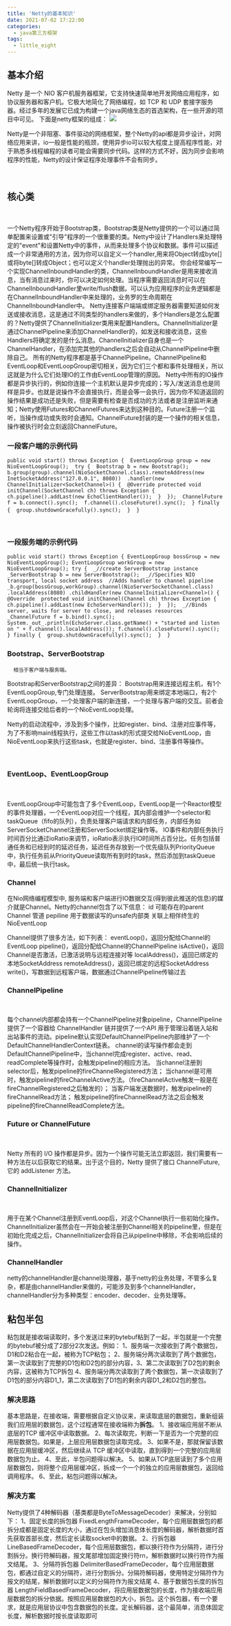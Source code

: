 ```yaml
---
title: 'Netty的基本知识'
date: 2021-07-02 17:22:00
categories: 
  - java第三方框架
tags: 
  - little_eight
---
```

## 基本介绍
Netty 是一个 NIO 客户机服务器框架，它支持快速简单地开发网络应用程序，如协议服务器和客户机。它极大地简化了网络编程，如 TCP 和 UDP 套接字服务器。经过多年的发展它已成为构建一个java网络生态的首选架构，在一些开源的项目中可见。
下面是netty框架的组成：
![](https://gitee.com/littleeight/blog-images/raw/master/netty%E7%9A%84%E5%9F%BA%E6%9C%AC%E7%9F%A5%E8%AF%86/1.png)

Netty是一个非阻塞、事件驱动的网络框架，整个Netty的api都是异步设计，对网络应用来讲，io一般是性能的瓶颈，使用异步io可以较大程度上提高程序性能，对于熟悉多线程编程的读者可能会需要同步代码。这样的方式不好，因为同步会影响程序的性能，Netty的设计保证程序处理事件不会有同步。
<!--more--> 

​

## 核心类
​

一个Netty程序开始于Bootstrap类，Bootstrap类是Netty提供的一个可以通过简单配置来设置或"引导"程序的一个很重要的类。Netty中设计了Handlers来处理特定的"event"和设置Netty中的事件，从而来处理多个协议和数据。事件可以描述成一个非常通用的方法，因为你可以自定义一个handler,用来将Object转成byte[]或将byte[]转成Object；也可以定义个handler处理抛出的异常。 
你会经常编写一个实现ChannelInboundHandler的类，ChannelInboundHandler是用来接收消息，当有消息过来时，你可以决定如何处理。当程序需要返回消息时可以在ChannelInboundHandler里write/flush数据。可以认为应用程序的业务逻辑都是在ChannelInboundHandler中来处理的，业务罗的生命周期在ChannelInboundHandler中。 
Netty连接客户端端或绑定服务器需要知道如何发送或接收消息，这是通过不同类型的handlers来做的，多个Handlers是怎么配置的？Netty提供了ChannelInitializer类用来配置Handlers。ChannelInitializer是通过ChannelPipeline来添加ChannelHandler的，如发送和接收消息，这些Handlers将确定发的是什么消息。ChannelInitializer自身也是一个ChannelHandler，在添加完其他的handlers之后会自动从ChannelPipeline中删除自己。 
所有的Netty程序都是基于ChannelPipeline。ChannelPipeline和EventLoop和EventLoopGroup密切相关，因为它们三个都和事件处理相关，所以这就是为什么它们处理IO的工作由EventLoop管理的原因。 
 	Netty中所有的IO操作都是异步执行的，例如你连接一个主机默认是异步完成的；写入/发送消息也是同样是异步。也就是说操作不会直接执行，而是会等一会执行，因为你不知道返回的操作结果是成功还是失败，但是需要有检查是否成功的方法或者是注册监听来通知；Netty使用Futures和ChannelFutures来达到这种目的。Future注册一个监听，当操作成功或失败时会通知。ChannelFuture封装的是一个操作的相关信息，操作被执行时会立刻返回ChannelFuture。


### 一段客户端的示例代码
`public void start() throws Exception { 
    EventLoopGroup group = new NioEventLoopGroup(); 
    try { 
        Bootstrap b = new Bootstrap(); 
        b.group(group).channel(NioSocketChannel.class).remoteAddress(new InetSocketAddress("127.0.0.1", 8080)) 
                .handler(new ChannelInitializer<SocketChannel>() { 
                    @Override
                    protected void initChannel(SocketChannel ch) throws Exception { 
                        ch.pipeline().addLast(new EchoClientHandler()); 
                    } 
                }); 
        ChannelFuture f = b.connect().sync(); 
        f.channel().closeFuture().sync(); 
    } finally { 
        group.shutdownGracefully().sync(); 
    } 
}`
​

​

### 一段服务端的示例代码
`public void start() throws Exception {
    EventLoopGroup bossGroup = new NioEventLoopGroup();
    EventLoopGroup workGroup = new NioEventLoopGroup();
    try { 
        _//create ServerBootstrap instance 
        _ServerBootstrap b = new ServerBootstrap(); 
        _//Specifies NIO transport, local socket address 
        //Adds handler to channel pipeline 
   _b.group(bossGroup,workGroup).channel(NioServerSocketChannel.class)`
                             `.localAddress(8080)
                .childHandler(new ChannelInitializer<Channel>() {
                    @Override 
                    protected void initChannel(Channel ch) throws Exception { 
                        ch.pipeline().addLast(new EchoServerHandler()); 
                    } 
                }); 
        _//Binds server, waits for server to close, and releases resources
        _ChannelFuture f = b.bind().sync(); 
        System._out_.println(EchoServer.class.getName() + "started and listen on " + f.channel().localAddress());
        f.channel().closeFuture().sync(); 
    } finally { 
        group.shutdownGracefully().sync(); 
    } 
}`
### Bootstrap、ServerBootstrap
      相当于客户端与服务端。
Bootstrap和ServerBootstrap之间的差异： 
Bootstrap用来连接远程主机，有1个EventLoopGroup,专门处理连接。
ServerBootstrap用来绑定本地端口，有2个EventLoopGroup，一个处理客户端的新连接，一个处理与客户端的交互。前者会轮询将连接交给后者的一个NioEventLoop处理。
​

Netty的启动流程中，涉及到多个操作，比如register、bind、注册对应事件等，为了不影响main线程执行，这些工作以task的形式提交给NioEventLoop，由NioEventLoop来执行这些task，也就是register、bind、注册事件等操作。


​

### EventLoop、EventLoopGroup 
​

EventLoopGroup中可能包含了多个EventLoop，EventLoop是一个Reactor模型的事件处理器，一个EventLoop对应一个线程，其内部会维护一个selector和taskQueue（fifo的队列），负责处理客户端请求和内部任务，内部任务如ServerSocketChannel注册和ServerSocket绑定操作等。
IO事件和内部任务执行时间百分比通过ioRatio来调节，ioRatio表示执行IO时间所占百分比。任务包括普通任务和已经到时的延迟任务，延迟任务存放到一个优先级队列PriorityQueue中，执行任务前从PriorityQueue读取所有到时的task，然后添加到taskQueue中，最后统一执行task。
​

### Channel
在Nio网络编程模型中, 服务端和客户端进行IO数据交互(得到彼此推送的信息)的媒介就是Channel。Netty的channel包含了以下信息：
id
可能存在的parent Channel
管道 pepiline
用于数据读写的unsafe内部类
关联上相伴终生的NioEventLoop
​

Channel提供了很多方法，如下列表： 
eventLoop()，返回分配给Channel的EventLoop 
pipeline()，返回分配给Channel的ChannelPipeline 
isActive()，返回Channel是否激活，已激活说明与远程连接对等 
localAddress()，返回已绑定的本地SocketAddress 
remoteAddress()，返回已绑定的远程SocketAddress 
write()，写数据到远程客户端，数据通过ChannelPipeline传输过去


### ChannelPipeline 
​

每个channel内部都会持有一个ChannelPipeline对象pipeline，ChannelPipeline 提供了一个容器给 ChannelHandler 链并提供了一个API 用于管理沿着链入站和出站事件的流动。pipeline默认实现DefaultChannelPipeline内部维护了一个DefaultChannelHandlerContext链表。
channel的读写操作都会走到DefaultChannelPipeline中，当channel完成register、active、read、readComplete等操作时，会触发pipeline的相应方法。
当channel注册到selector后，触发pipeline的fireChannelRegistered方法；
当channel是可用时，触发pipeline的fireChannelActive方法。（fireChannelActive触发一般是在fireChannelRegistered之后触发的）；
当客户端发送数据时，触发pipeline的fireChannelRead方法；
触发pipeline的fireChannelRead方法之后会触发pipeline的fireChannelReadComplete方法。
​

### Future or ChannelFuture
​

Netty 所有的 I/O 操作都是异步。因为一个操作可能无法立即返回，我们需要有一种方法在以后获取它的结果。出于这个目的，Netty 提供了接口 ChannelFuture,它的 addListener 方法。
​

### ChannelInitializer
​

用于在某个Channel注册到EventLoop后，对这个Channel执行一些初始化操作。ChannelInitializer虽然会在一开始会被注册到Channel相关的pipeline里，但是在初始化完成之后，ChannelInitializer会将自己从pipeline中移除，不会影响后续的操作。
 
### ChannelHandler
netty的channelHandler是channel处理器，基于netty的业务处理，不管多么复杂，都是由channelHandler来做的，可能涉及到多个channelHandler，channelHandler分为多种类型：encoder、decoder、业务处理等。
​

## 粘包半包
粘包就是接收端读取时，多个发送过来的bytebuf粘到了一起，半包就是一个完整的bytebuf被分成了2部分2次发送。例如：
1、服务端一次接收到了两个数据包，D1和D2粘合在一起，被称为TCP粘包；
2、服务端分两次读取到了两个数据包，第一次读取到了完整的D1包和D2包的部分内容，3、第二次读取到了D2包的剩余内容，这被称为TCP拆包
4、服务端分两次读取到了两个数据包，第一次读取到了D1包的部分内容D1_1，第二次读取到了D1包的剩余内容D1_2和D2包的整包。
​

### 解决思路
基本思路是，在接收端，需要根据自定义协议来，来读取底层的数据包，重新组装我们应用层的数据包，这个过程通常在接收端称为**拆包**。
1、接收端应用层不断从底层的TCP 缓冲区中读取数据。
2、每次读取完，判断一下是否为一个完整的应用层数据包。如果是，上层应用层数据包读取完成。
3、如果不是，那就保留该数据在应用层缓冲区，然后继续从 TCP 缓冲区中读取，直到得到一个完整的应用层数据包为止。
4、至此，半包问题得以解决。
5、如果从TCP底层读到了多个应用层数据包，则将整个应用层缓冲区，拆成一个一个的独立的应用层数据包，返回给调用程序。
6、至此，粘包问题得以解决。
​

### 解决方案
Netty提供了4种解码器（基类都是ByteToMessageDecoder）来解决，分别如下：
1、固定长度的拆包器 FixedLengthFrameDecoder，每个应用层数据包的都拆分成都是固定长度的大小，通过在包头增加消息体长度的解码器，解析数据时首先获取首部长度，然后定长读取socket中的数据。
2、行拆包器 LineBasedFrameDecoder，每个应用层数据包，都以换行符作为分隔符，进行分割拆分。换行符解码器，报文尾部增加固定换行符rn，解析数据时以换行符作为报文结尾。
3、分隔符拆包器 DelimiterBasedFrameDecoder，每个应用层数据包，都通过自定义的分隔符，进行分割拆分。分隔符解码器，使用特定分隔符作为报文的结尾，解析数据时以定义的分隔符作为报文结尾
4、基于数据包长度的拆包器 LengthFieldBasedFrameDecoder，将应用层数据包的长度，作为接收端应用层数据包的拆分依据。按照应用层数据包的大小，拆包。这个拆包器，有一个要求，就是应用层协议中包含数据包的长度。定长解码器，这个最简单，消息体固定长度，解析数据时按长度读取即可
